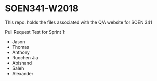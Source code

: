 # SOEN341-W2018
This repo. holds the files associated with the Q/A website for SOEN 341

Pull Request Test for Sprint 1: 
- Jason 
- Thomas
- Anthony
- Ruochen Jia
- Abishand
- Saleh
- Alexander
